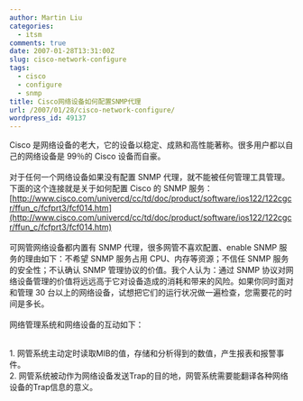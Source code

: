 ```yaml
---
author: Martin Liu
categories:
  - itsm
comments: true
date: 2007-01-28T13:31:00Z
slug: cisco-network-configure
tags:
  - cisco
  - configure
  - snmp
title: Cisco网络设备如何配置SNMP代理
url: /2007/01/28/cisco-network-configure/
wordpress_id: 49137
---
```


Cisco 是网络设备的老大，它的设备以稳定、成熟和高性能著称。很多用户都以自己的网络设备是 99％的 Cisco 设备而自豪。<br /><br />对于任何一个网络设备如果没有配置 SNMP 代理，就不能被任何管理工具管理。下面的这个连接就是关于如何配置 Cisco 的 SNMP 服务：[http://www.cisco.com/univercd/cc/td/doc/product/software/ios122/122cgcr/ffun_c/fcfprt3/fcf014.htm](http://www.cisco.com/univercd/cc/td/doc/product/software/ios122/122cgcr/ffun_c/fcfprt3/fcf014.htm)<br /><br />可网管网络设备都内置有 SNMP 代理，很多网管不喜欢配置、enable SNMP 服务的理由如下：不希望 SNMP 服务占用 CPU、内存等资源；不信任 SNMP 服务的安全性；不认确认 SNMP 管理协议的价值。我个人认为：通过 SNMP 协议对网络设备管理的价值将远远高于它对设备造成的消耗和带来的风险。如果你同时面对和管理 30 台以上的网络设备，试想把它们的运行状况做一遍检查，您需要花的时间是多长。<br /><br />网络管理系统和网络设备的互动如下：<br />

<br />	
  1. 网管系统主动定时读取MIB的值，存储和分析得到的数值，产生报表和报警事件。
<br />	
  2. 网管系统被动作为网络设备发送Trap的目的地，网管系统需要能翻译各种网络设备的Trap信息的意义。
<br />
